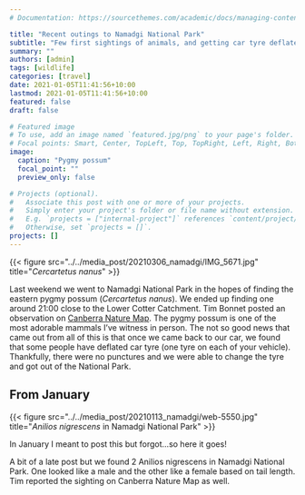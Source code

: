 ```yaml
---
# Documentation: https://sourcethemes.com/academic/docs/managing-content/

title: "Recent outings to Namadgi National Park"
subtitle: "Few first sightings of animals, and getting car tyre deflated"
summary: ""
authors: [admin]
tags: [wildlife]
categories: [travel]
date: 2021-01-05T11:41:56+10:00
lastmod: 2021-01-05T11:41:56+10:00
featured: false
draft: false

# Featured image
# To use, add an image named `featured.jpg/png` to your page's folder.
# Focal points: Smart, Center, TopLeft, Top, TopRight, Left, Right, BottomLeft, Bottom, BottomRight.
image:
  caption: "Pygmy possum"
  focal_point: ""
  preview_only: false

# Projects (optional).
#   Associate this post with one or more of your projects.
#   Simply enter your project's folder or file name without extension.
#   E.g. `projects = ["internal-project"]` references `content/project/deep-learning/index.md`.
#   Otherwise, set `projects = []`.
projects: []
---
```


{{< figure src="../../media_post/20210306_namadgi/IMG_5671.jpg" title="*Cercartetus nanus*" >}}

Last weekend we went to Namadgi National Park in the hopes of finding the eastern pygmy possum (*Cercartetus nanus*). We ended up finding one around 21:00 close to the Lower Cotter Catchment. 
Tim Bonnet posted an observation on [Canberra Nature Map](https://canberra.naturemapr.org/sightings/4374563). The pygmy possum is one of the most adorable mammals I’ve witness in person. The not so good news that came out from all of this is that once we came back to our car, we found that some people have deflated car tyre (one tyre on each of your vehicle). Thankfully, there were no punctures and we were able to change the tyre and got out of the National Park.


## From January

{{< figure src="../../media_post/20210113_namadgi/web-5550.jpg" title="*Anilios nigrescens* in Namadgi National Park" >}}

In January I meant to post this but forgot…so here it goes!

A bit of a late post but we found 2 Anilios nigrescens in Namadgi National Park. One looked like a male and the other like a female based on tail length. Tim reported the sighting on Canberra Nature Map as well.

